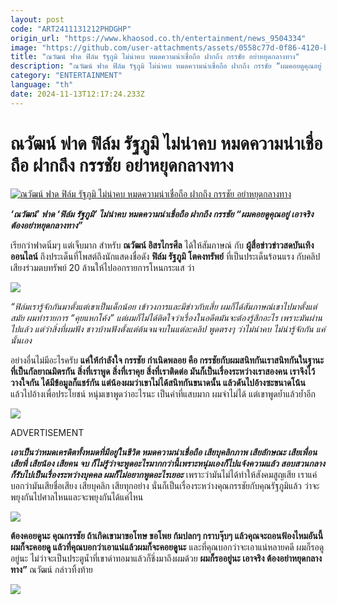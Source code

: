 ```yaml
---
layout: post
code: "ART2411131212PHDGHP"
origin_url: "https://www.khaosod.co.th/entertainment/news_9504334"
image: "https://github.com/user-attachments/assets/0558c77d-0f86-4120-b0cf-a703490f2a78"
title: "ณวัฒน์ ฟาด ฟิล์ม รัฐภูมิ ไม่น่าคบ หมดความน่าเชื่อถือ ฝากถึง กรรชัย อย่าหยุดกลางทาง"
description: "ณวัฒน์ ฟาด ฟิล์ม รัฐภูมิ ไม่น่าคบ หมดความน่าเชื่อถือ ฝากถึง กรรชัย “ผมคอยดูคุณอยู่ เอาจริง ต้องอย่าหยุดกลางทาง”"
category: "ENTERTAINMENT"
language: "th"
date: 2024-11-13T12:17:24.233Z
---
```


# ณวัฒน์ ฟาด ฟิล์ม รัฐภูมิ ไม่น่าคบ หมดความน่าเชื่อถือ ฝากถึง กรรชัย อย่าหยุดกลางทาง

[![ณวัฒน์ ฟาด ฟิล์ม รัฐภูมิ ไม่น่าคบ หมดความน่าเชื่อถือ ฝากถึง กรรชัย อย่าหยุดกลางทาง](https://www.khaosod.co.th/wpapp/uploads/2024/11/nawat_flim_noom_131167-1.jpg "ณวัฒน์ ฟาด ฟิล์ม รัฐภูมิ ไม่น่าคบ หมดความน่าเชื่อถือ ฝากถึง กรรชัย อย่าหยุดกลางทาง")](https://www.khaosod.co.th/wpapp/uploads/2024/11/nawat_flim_noom_131167-1.jpg)

_**‘ณวัฒน์’ ฟาด ‘ฟิล์ม รัฐภูมิ’ ไม่น่าคบ หมดความน่าเชื่อถือ ฝากถึง กรรชัย “ผมคอยดูคุณอยู่ เอาจริง ต้องอย่าหยุดกลางทาง”**_

เรียกว่าฟาดนิ่มๆ แต่เจ็บมาก สำหรับ **ณวัฒน์ อิสรไกรศีล** ได้ให้สัมภาษณ์ กับ **ผู้สื่อข่าวข่าวสดบันเทิงออนไลน์** ถึงประเด็นที่โพสต์ถึงนักแสดงชื่อดัง **ฟิล์ม รัฐภูมิ โตคงทรัพย์** ที่เป็นประเด็นร้อนแรง กับคลิปเสียงร่วมตบทรัพย์ 20 ล้านให้ไปออกรายการโหนกระแส ว่า

[![](https://www.khaosod.co.th/wpapp/uploads/2024/11/nawat_flim_noom_131167-6_0.jpg)](https://www.khaosod.co.th/wpapp/uploads/2024/11/nawat_flim_noom_131167-6_0.jpg)

_“ฟิล์มเรารู้จักกันมาตั้งแต่เขาเป็นเด็กน้อย เข้าวงการและมีข่าวกับเสี่ย ผมก็ได้สัมภาษณ์เขาไปมาตั้งแต่สมัย ผมทำรายการ “คุยแหกโค้ง” แต่ผมก็ไม่ได้ติดใจว่าเรื่องในอดีตมันจะต้องรู้สึกอะไร เพราะมันผ่านไปแล้ว แต่ว่าสิ่งที่ผมฟัง ชาวบ้านฟังตั้งแต่ต้นจนจบในแต่ละคลิป พูดตรงๆ ว่าไม่น่าคบ ไม่น่ารู้จักกัน แค่นั้นเอง_

อย่างอื่นไม่มีอะไรครับ **แค่ให้กำลังใจ กรรชัย กำเนิดพลอย คือ กรรชัยกับผมสนิทกันเราสนิทกันในฐานะที่เป็นกัลยาณมิตรกัน สิ่งที่เราพูด สิ่งที่เราคุย สิ่งที่เราติดต่อ มันก็เป็นเรื่องระหว่างเราสองคน เราจึงไว้วางใจกัน ได้มีข้อมูลก็แชร์กัน แต่น้องผมว่าเขาไม่ได้สนิทกันขนาดนั้น แล้วดันไปอ้างซะขนาดโน้น** แล้วไปอ้างเพื่อประโยชน์ หนุ่มเขาพูดว่าอะไรนะ เป็นคำที่แสบมาก ผมจำไม่ได้ แต่เขาพูดย้ำแล้วย้ำอีก

[![](https://www.khaosod.co.th/wpapp/uploads/2024/11/nawat_flim_noom_131167-5_0.jpg)](https://www.khaosod.co.th/wpapp/uploads/2024/11/nawat_flim_noom_131167-5_0.jpg)

ADVERTISEMENT

_**เอาเป็นว่าหมดเครดิตทั้งหมดที่มีอยู่ในชีวิต หมดความน่าเชื่อถือ เสียบุคลิกภาพ เสียลักษณะ เสียเพื่อน เสียพี่ เสียน้อง เสียคน จบ ก็ไม่รู้ว่าจะพูดอะไรมากกว่านี้เพราะหนุ่มเองก็ไปแจ้งความแล้ว สอบสวนกลางก็รับไปเป็นเรื่องระหว่างบุคคล ผมก็ไม่อยากพูดอะไรเยอะ**_ เพราะว่ามันไม่ได้ทำให้สังคมสูญเสีย เราแค่บอกว่ามันเสียชื่อเสียง เสียบุคลิก เสียทุกอย่าง นั่นก็เป็นเรื่องระหว่างคุณกรรชัยกับคุณรัฐภูมิแล้ว ว่าจะพยุงกันไปศาลไหนและจะพยุงกันได้แค่ไหน

[![](https://www.khaosod.co.th/wpapp/uploads/2024/11/nawat_flim_noom_131167-4_0.jpg)](https://www.khaosod.co.th/wpapp/uploads/2024/11/nawat_flim_noom_131167-4_0.jpg)

**ต้องคอยดูนะ คุณกรรชัย ถ้าเกิดเขามาขอโทษ ขอโพย ก้มปลกๆ กราบจุ๊บๆ แล้วคุณจะถอนฟ้องไหมอันนี้ผมก็จะคอยดู แล้วที่คุณบอกว่าเอาแน่แล้วผมก็จะคอยดูนะ** และที่คุณบอกว่าจะเอาแน่หลายคดี ผมก็รอดูอยู่นะ ไม่ว่าจะเป็นประตูน้ำที่เขาด่าทอมาแล้วก็ชิ่งมาถึงผมด้วย **ผมก็รออยู่นะ เอาจริง ต้องอย่าหยุดกลางทาง”** ณวัฒน์ กล่าวทิ้งท้าย

[![](https://www.khaosod.co.th/wpapp/uploads/2024/11/nawat_flim_noom_131167-7_0.jpg)](https://www.khaosod.co.th/wpapp/uploads/2024/11/nawat_flim_noom_131167-7_0.jpg)